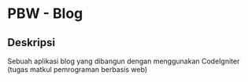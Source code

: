# PBW - Blog
## Deskripsi
Sebuah aplikasi blog yang dibangun dengan menggunakan CodeIgniter (tugas matkul pemrograman berbasis web)

